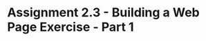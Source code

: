 <!DOCTYPE html>
<html lang="en">
<head>
    <title>Andres Cazares</title>
</head>

<body>
    <h1>Assignment 2.3 - Building a Web Page Exercise - Part 1</h1>
</body>

</html>
